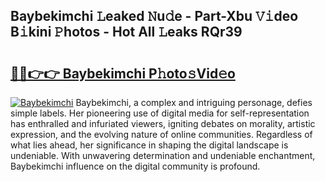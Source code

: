 ## Baybekimchi 𝙻eaked 𝙽u𝚍e - Part-Xbu 𝚅𝚒deo B𝚒kini 𝙿hotos - Hot All 𝙻eaks RQr39

# <h2><a href="http://ld65ya.urlbe.top/?page=Baybekimchi">🔗🔗👉👉 Baybekimchi P𝚑oto𝚜Vid𝚎o</a></h2>

[![Baybekimchi](https://i.imgur.com/eBuTRDB.gif)](http://ld65ya.urlbe.top/?page=Baybekimchi)
Baybekimchi, a complex and intriguing personage, defies simple labels. Her pioneering use of digital media for self-representation has enthralled and infuriated viewers, igniting debates on morality, artistic expression, and the evolving nature of online communities. Regardless of what lies ahead, her significance in shaping the digital landscape is undeniable. With unwavering determination and undeniable enchantment, Baybekimchi influence on the digital community is profound.
